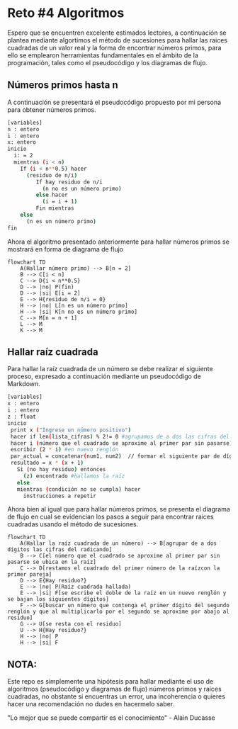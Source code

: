 # Reto #4 Algoritmos

Espero que se encuentren excelente estimados lectores, a continuación se plantea mediante algortimos el método de sucesiones para hallar las raices cuadradas de un valor real y la forma de encontrar números primos, para ello se emplearon herramientas fundamentales en el ámbito de la programación, tales como el pseudocódigo y los diagramas de flujo.

## Números primos hasta n

A continuación se presentará el pseudocódigo propuesto por mi persona para obtener números primos.
```sh
[variables]
n : entero
i : entero
x: entero
inicio
  i: = 2
  mientras (i < n)
    If (i < n**0.5) hacer
      (residuo de n/i)
         If hay residuo de n/i
           (n no es un número primo)
         else hacer
           (i = i + 1)
         Fin mientras  
    else
      (n es un número primo)
fin      
```

Ahora el algoritmo presentado anteriormente para hallar números primos se mostrará en forma de diagrama de flujo
```mermaid
flowchart TD
    A(Hallar número primo) --> B[n = 2]
    B --> C[i < n]
    C --> D{i < n**0.5}
    D --> |no| P(fin)
    D --> |si| E[i = 2]
    E --> H{residuo de n/i = 0}
    H --> |no| L[n es un número primo]
    H --> |si| K[n no es un número primo]
    C --> M[n = n + 1]
    L --> M
    K --> M
```

## Hallar raíz cuadrada

Para hallar la raíz cuadrada de un número se debe realizar el siguiente proceso, expresado a continuación mediante un pseudocódigo de Markdown.

```sh
[variables]
x : entero 
i : entero
z : float
inicio
 print x ("Ingrese un número positivo")
 hacer if len(lista_cifras) % 2!= 0 #agrupamos de a dos las cifras del número x
 hacer i (número que el cuadrado se aproxime al primer par sin pasarse)
 escribir (2 * i) #en nuevo renglón
 par_actual = concatenar(num1, num2)  // formar el siguiente par de dígitos
 resultado = x * (x + 1)
   Si (no hay residuo) entonces
     (z) encontrado #hallamos la raíz
   else
   mientras (condición no se cumpla) hacer
     instrucciones a repetir
```

Ahora bien al igual que para hallar números primos, se presenta el diagrama de flujo en cual se evidencian los pasos a seguir para encontrar raices cuadradas usando el método de sucesiones.

```mermaid
flowchart TD
    A(Hallar la raíz cuadrada de un número) --> B[agrupar de a dos dígitos las cifras del radicando]
    B --> C[el número que el cuadrado se aproxime al primer par sin pasarse se ubica en la raíz]
    C --> D[restamos el cuadrado del primer número de la raízcon la primer pareja]
    D --> E{Hay residuo?}
    E --> |no| P(Raíz cuadrada hallada)
    E --> |si| F[se escribe el doble de la raíz en un nuevo renglón y se bajan los siguientes dígitos]
    F --> G[buscar un número que contenga el primer dígito del segundo renglón y que al multiplicarlo por el segundo se aproxime por abajo al residuo]
    G --> U[se resta con el residuo]
    U --> H{Hay residuo?}
    H --> |no| P
    H --> |si| F
```

## NOTA:
Este repo es simplemente una hipótesis para hallar mediante el uso de algoritmos (pseudocódigo y diagramas de flujo) números primos y raíces cuadradas, no obstante si encuentras un error, una incoherencia o quieres hacer una recomendación no dudes en hacermelo saber.
   
   "Lo mejor que se puede compartir es el conocimiento"
         - Alain Ducasse
